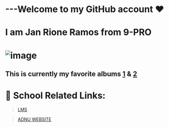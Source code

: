 # ---Welcome to **my GitHub account** ❤️
# I am Jan Rione Ramos from 9-PRO
# ![image](https://user-images.githubusercontent.com/118333491/202354093-f717b9dc-a39f-4aab-adc2-33b90538698f.png)
## This is currently my favorite albums [1](https://open.spotify.com/album/3lS1y25WAhcqJDATJK70Mq) & [2](https://open.spotify.com/album/7jaSNQUBJbvfbZHLNFrV7P)
# 📓 School Related Links:
> [LMS](https://jhsportal.adnu.edu.ph/)

>[ADNU WEBSITE](https://jhsos.adnu.edu.ph/)

